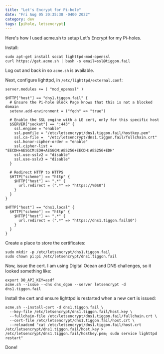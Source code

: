 ```yaml
---
title: "Let's Encrypt for Pi-hole"
date: "Fri Aug 05 20:35:38 -0400 2022"
category: dev
tags: [pihole, letsencrypt]
---
```


Here's how I used acme.sh to setup Let's Encrypt for my Pi-holes.

Install:

```
sudo apt-get install socat lighttpd-mod-openssl
curl https://get.acme.sh | bash -s email=ssl@tiggon.fail
```

Log out and back in so `acme.sh` is available.

Next, configure lighttpd, in `/etc/lighttpd/external.conf`:

```
server.modules += ( "mod_openssl" )

$HTTP["host"] == "dns1.tiggon.fail" {
  # Ensure the Pi-hole Block Page knows that this is not a blocked domain
  setenv.add-environment = ("fqdn" => "true")

  # Enable the SSL engine with a LE cert, only for this specific host
  $SERVER["socket"] == ":443" {
    ssl.engine = "enable"
    ssl.pemfile = "/etc/letsencrypt/dns1.tiggon.fail/hostkey.pem"
    ssl.ca-file =  "/etc/letsencrypt/dns1.tiggon.fail/fullchain.crt"
    ssl.honor-cipher-order = "enable"
    ssl.cipher-list = "EECDH+AESGCM:EDH+AESGCM:AES256+EECDH:AES256+EDH"
    ssl.use-sslv2 = "disable"
    ssl.use-sslv3 = "disable"
  }

  # Redirect HTTP to HTTPS
  $HTTP["scheme"] == "http" {
    $HTTP["host"] =~ ".*" {
      url.redirect = (".*" => "https://%0$0")
    }
  }
}

$HTTP["host"] == "dns1.local" {
  $HTTP["scheme"] == "http" {
    $HTTP["host"] =~ ".*" {
      url.redirect = (".*" => "https://dns1.tiggon.fail$0")
    }
  }
}
```

Create a place to store the certificates:

```
sudo mkdir -p /etc/letsencrypt/dns1.tiggon.fail
sudo chown pi:pi /etc/letsencrypt/dns1.tiggon.fail
```

Now, issue the cert. I am using Digital Ocean and DNS challenges, so it looked
something like:

```
export DO_API_KEY=asdf
acme.sh --issue --dns dns_dgon --server letsencrypt -d dns1.tiggon.fail
```

Install the cert and ensure lighttpd is restarted when a new cert is issued:

```
acme.sh --install-cert -d dns1.tiggon.fail \
  --key-file /etc/letsencrypt/dns1.tiggon.fail/host.key \
  --fullchain-file /etc/letsencrypt/dns1.tiggon.fail/fullchain.crt \
  --cert-file /etc/letsencrypt/dns1.tiggon.fail/host.crt \
  --reloadcmd "cat /etc/letsencrypt/dns1.tiggon.fail/host.crt /etc/letsencrypt/dns1.tiggon.fail/host.key > /etc/letsencrypt/dns1.tiggon.fail/hostkey.pem; sudo service lighttpd restart"
```

Done!
